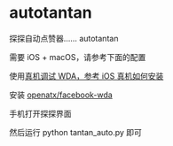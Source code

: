 # autotantan
探探自动点赞器…… autotantan

需要 iOS + macOS，请参考下面的配置

使用[真机调试 WDA，参考 iOS 真机如何安装](https://testerhome.com/topics/7220)

安装 [openatx/facebook-wda](https://github.com/openatx/facebook-wda)

手机打开探探界面

然后运行 python tantan_auto.py 即可